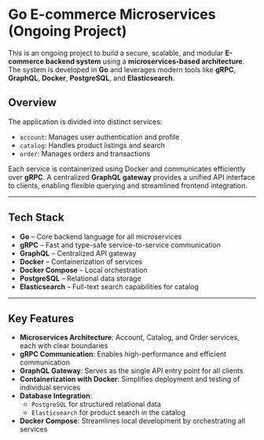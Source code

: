 # Go E-commerce Microservices (Ongoing Project)

This is an ongoing project to build a secure, scalable, and modular **E-commerce backend system** using a **microservices-based architecture**. The system is developed in **Go** and leverages modern tools like **gRPC**, **GraphQL**, **Docker**, **PostgreSQL**, and **Elasticsearch**.

## Overview

The application is divided into distinct services:

- `account`: Manages user authentication and profile  
- `catalog`: Handles product listings and search  
- `order`: Manages orders and transactions  

Each service is containerized using Docker and communicates efficiently over **gRPC**. A centralized **GraphQL gateway** provides a unified API interface to clients, enabling flexible querying and streamlined frontend integration.

---

## Tech Stack

- **Go** – Core backend language for all microservices  
- **gRPC** – Fast and type-safe service-to-service communication  
- **GraphQL** – Centralized API gateway  
- **Docker** – Containerization of services  
- **Docker Compose** – Local orchestration  
- **PostgreSQL** – Relational data storage  
- **Elasticsearch** – Full-text search capabilities for catalog  

---

## Key Features

- **Microservices Architecture**: Account, Catalog, and Order services, each with clear boundaries  
- **gRPC Communication**: Enables high-performance and efficient communication  
- **GraphQL Gateway**: Serves as the single API entry point for all clients  
- **Containerization with Docker**: Simplifies deployment and testing of individual services  
- **Database Integration**:
  - `PostgreSQL` for structured relational data  
  - `Elasticsearch` for product search in the catalog  
- **Docker Compose**: Streamlines local development by orchestrating all services  
